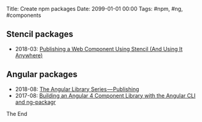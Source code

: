 Title: Create npm packages
Date: 2099-01-01 00:00
Tags: #npm, #ng, #components

## Stencil packages

* 2018-03: [Publishing a Web Component Using Stencil (And Using It Anywhere)](https://www.joshmorony.com/publishing-a-web-component-using-stencil-and-using-it-anywhere/)

## Angular packages

* 2018-08: [The Angular Library Series — Publishing](https://blog.angularindepth.com/the-angular-library-series-publishing-ce24bb673275)
* 2017-08: [Building an Angular 4 Component Library with the Angular CLI and ng-packagr](https://medium.com/@nikolasleblanc/building-an-angular-4-component-library-with-the-angular-cli-and-ng-packagr-53b2ade0701e)

The End
